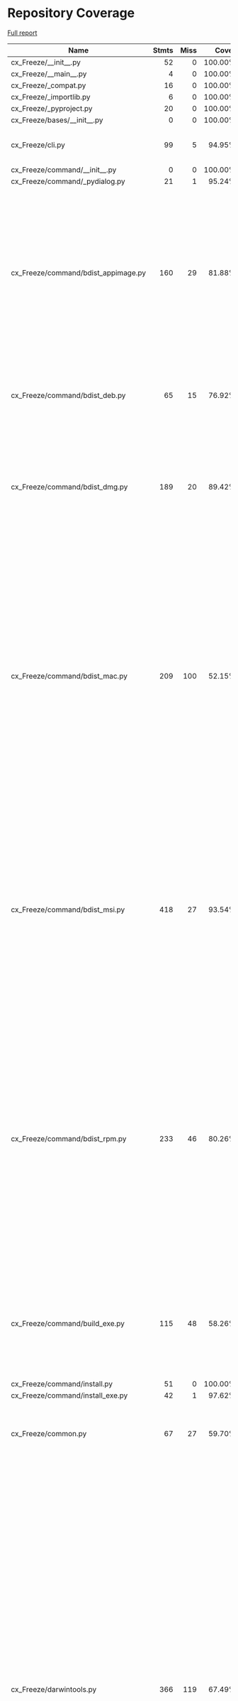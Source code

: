 # Repository Coverage

[Full report](https://htmlpreview.github.io/?https://github.com/marcelotduarte/cx_Freeze/blob/python-coverage-comment-action-data/htmlcov/index.html)

| Name                                  |    Stmts |     Miss |      Cover |   Missing |
|-------------------------------------- | -------: | -------: | ---------: | --------: |
| cx\_Freeze/\_\_init\_\_.py            |       52 |        0 |    100.00% |           |
| cx\_Freeze/\_\_main\_\_.py            |        4 |        0 |    100.00% |           |
| cx\_Freeze/\_compat.py                |       16 |        0 |    100.00% |           |
| cx\_Freeze/\_importlib.py             |        6 |        0 |    100.00% |           |
| cx\_Freeze/\_pyproject.py             |       20 |        0 |    100.00% |           |
| cx\_Freeze/bases/\_\_init\_\_.py      |        0 |        0 |    100.00% |           |
| cx\_Freeze/cli.py                     |       99 |        5 |     94.95% |233-236, 250, 262 |
| cx\_Freeze/command/\_\_init\_\_.py    |        0 |        0 |    100.00% |           |
| cx\_Freeze/command/\_pydialog.py      |       21 |        1 |     95.24% |        85 |
| cx\_Freeze/command/bdist\_appimage.py |      160 |       29 |     81.88% |92-96, 113, 119-125, 140-141, 159-172, 189, 194, 219, 277-278, 287-289, 294, 302, 309, 313 |
| cx\_Freeze/command/bdist\_deb.py      |       65 |       15 |     76.92% |48-52, 57-58, 83-86, 94, 105-114, 120-121 |
| cx\_Freeze/command/bdist\_dmg.py      |      189 |       20 |     89.42% |179-180, 194-198, 217, 222, 230, 263, 289, 291, 372-381 |
| cx\_Freeze/command/bdist\_mac.py      |      209 |      100 |     52.15% |166-170, 191-192, 220-247, 254, 256, 260, 264-286, 295, 306-313, 321, 362, 368, 375-384, 393, 410-424, 444-461, 464-482, 485-487, 490-529 |
| cx\_Freeze/command/bdist\_msi.py      |      418 |       27 |     93.54% |150, 157, 251-252, 675-676, 679, 682, 991-992, 995-1003, 1019, 1047-1052, 1055-1060, 1082, 1136, 1140, 1184-1185 |
| cx\_Freeze/command/bdist\_rpm.py      |      233 |       46 |     80.26% |206-210, 215-216, 236-239, 271-275, 279, 299, 319-323, 352-354, 406, 423, 443-444, 452, 455, 458, 461, 507-508, 523, 526-527, 536-550 |
| cx\_Freeze/command/build\_exe.py      |      115 |       48 |     58.26% |161-163, 167-196, 238-243, 247-248, 270, 323-332, 337 |
| cx\_Freeze/command/install.py         |       51 |        0 |    100.00% |           |
| cx\_Freeze/command/install\_exe.py    |       42 |        1 |     97.62% |        76 |
| cx\_Freeze/common.py                  |       67 |       27 |     59.70% |27, 34, 62, 66-67, 69-70, 75-76, 79-80, 98-119 |
| cx\_Freeze/darwintools.py             |      366 |      119 |     67.49% |34, 141, 145-155, 178-180, 184-213, 239-240, 251-256, 259-270, 284, 287-288, 303, 305, 309-320, 347-349, 359-364, 397, 400, 413, 417, 423, 434, 438, 456-471, 475-479, 489-490, 494, 505, 550, 569-574, 579, 598-602, 620-624, 649-682 |
| cx\_Freeze/exception.py               |        8 |        0 |    100.00% |           |
| cx\_Freeze/executable.py              |      151 |       13 |     91.39% |81, 91-92, 143-144, 227-231, 233, 242-243, 258-260 |
| cx\_Freeze/finder.py                  |      472 |       47 |     90.04% |136, 138, 159, 228-230, 298, 359-362, 402, 404, 447-450, 452-457, 461-462, 494-497, 535-549, 568, 574, 580, 744, 770, 777, 785-786 |
| cx\_Freeze/freezer.py                 |      772 |      104 |     86.53% |117, 162, 181, 184-185, 190-192, 209-211, 221, 229, 296, 313, 334-335, 342-343, 376, 428, 464-469, 471-476, 480-485, 487-492, 551, 560, 576-577, 585-589, 600-605, 745, 752-755, 762-764, 768, 807, 887-889, 900-901, 905-911, 937-942, 947-952, 983-996, 1004-1005, 1053, 1094-1097, 1109, 1145-1152, 1164, 1260, 1413, 1417 |
| cx\_Freeze/icons/\_\_init\_\_.py      |        0 |        0 |    100.00% |           |
| cx\_Freeze/module.py                  |      327 |       74 |     77.37% |49, 52-58, 60, 80-99, 108-118, 136, 228, 232, 240-244, 252, 255, 268, 278, 283-284, 300-301, 365, 389-393, 404, 421-422, 426-428, 448-461, 473, 475-478 |
| cx\_Freeze/parser.py                  |      280 |       62 |     77.86% |77, 111, 147, 156, 171, 183-188, 191, 204, 220, 250, 279, 285-289, 296, 303-304, 308-319, 328-333, 337-344, 350, 356-357, 371-373, 377-378, 387, 395, 403-404, 407-409, 414-415 |
| cx\_Freeze/setupwriter.py             |       78 |       78 |      0.00% |     3-123 |
| cx\_Freeze/winmsvcr.py                |        3 |        0 |    100.00% |           |
| cx\_Freeze/winmsvcr\_repack.py        |      158 |       35 |     77.85% |110-111, 113-114, 133, 139-140, 142-143, 214-215, 219-220, 226, 234, 239-242, 250-251, 262-266, 270-299, 309 |
| cx\_Freeze/winversioninfo.py          |      212 |       42 |     80.19% |56, 61-62, 66-74, 142-143, 217, 219, 222-230, 237-239, 259-260, 262-263, 265-266, 359-378 |
|                             **TOTAL** | **4594** |  **893** | **80.56%** |           |


## Setup coverage badge

Below are examples of the badges you can use in your main branch `README` file.

### Direct image

[![Coverage badge](https://raw.githubusercontent.com/marcelotduarte/cx_Freeze/python-coverage-comment-action-data/badge.svg)](https://htmlpreview.github.io/?https://github.com/marcelotduarte/cx_Freeze/blob/python-coverage-comment-action-data/htmlcov/index.html)

This is the one to use if your repository is private or if you don't want to customize anything.

### [Shields.io](https://shields.io) Json Endpoint

[![Coverage badge](https://img.shields.io/endpoint?url=https://raw.githubusercontent.com/marcelotduarte/cx_Freeze/python-coverage-comment-action-data/endpoint.json)](https://htmlpreview.github.io/?https://github.com/marcelotduarte/cx_Freeze/blob/python-coverage-comment-action-data/htmlcov/index.html)

Using this one will allow you to [customize](https://shields.io/endpoint) the look of your badge.
It won't work with private repositories. It won't be refreshed more than once per five minutes.

### [Shields.io](https://shields.io) Dynamic Badge

[![Coverage badge](https://img.shields.io/badge/dynamic/json?color=brightgreen&label=coverage&query=%24.message&url=https%3A%2F%2Fraw.githubusercontent.com%2Fmarcelotduarte%2Fcx_Freeze%2Fpython-coverage-comment-action-data%2Fendpoint.json)](https://htmlpreview.github.io/?https://github.com/marcelotduarte/cx_Freeze/blob/python-coverage-comment-action-data/htmlcov/index.html)

This one will always be the same color. It won't work for private repos. I'm not even sure why we included it.

## What is that?

This branch is part of the
[python-coverage-comment-action](https://github.com/marketplace/actions/python-coverage-comment)
GitHub Action. All the files in this branch are automatically generated and may be
overwritten at any moment.